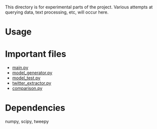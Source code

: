 This directory is for experimental parts of the project. Various attempts at querying data, text processing, etc, will occur here.

# Usage


# Important files
- [main.py](main.py)
- [model_generator.py](model_generator.py)
- [model_test.py](model_test.py)
- [twitter_extractor.py](twitter_extractor.py)
- [comparison.py](comparison.py)

# Dependencies
numpy, scipy, tweepy

